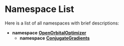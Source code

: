 
# Namespace List

Here is a list of all namespaces with brief descriptions:


* **namespace** [**OpenOrbitalOptimizer**](namespaceOpenOrbitalOptimizer.md)     
    * **namespace** [**ConjugateGradients**](namespaceOpenOrbitalOptimizer_1_1ConjugateGradients.md)     

